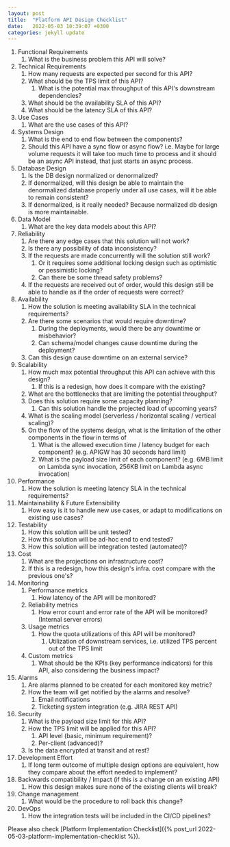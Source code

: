 ```yaml
---
layout: post
title:  "Platform API Design Checklist"
date:   2022-05-03 10:39:07 +0300
categories: jekyll update
---
```


1. Functional Requirements
    1. What is the business problem this API will solve?
1. Technical Requirements  
    1. How many requests are expected per second for this API?  
    1. What should be the TPS limit of this API?  
        1. What is the potential max throughput of this API's downstream dependencies?
    1. What should be the availability SLA of this API?
    1. What should be the latency SLA of this API?
1. Use Cases
    1. What are the use cases of this API?
1. Systems Design
    1. What is the end to end flow between the components?
    1. Should this API have a sync flow or async flow? i.e. Maybe for large volume requests it will take too much time to process and it should be an async API instead, that just starts an async process.
1. Database Design
    1. Is the DB design normalized or denormalized?
    1. If denormalized, will this design be able to maintain the denormalized database properly under all use cases, will it be able to remain consistent?
    1. If denormalized, is it really needed? Because normalized db design is more maintainable.
1. Data Model
    1. What are the key data models about this API?
1. Reliability
    1. Are there any edge cases that this solution will not work?
    1. Is there any possibility of data inconsistency?
    1. If the requests are made concurrently will the solution still work?
        1. Or it requires some additional locking design such as optimistic or pessimistic locking?
        1. Can there be some thread safety problems?
    1. If the requests are received out of order, would this design still be able to handle as if the order of requests were correct?
1. Availability
    1. How the solution is meeting availability SLA in the technical requirements?
    1. Are there some scenarios that would require downtime?
        1. During the deployments, would there be any downtime or misbehavior?
        1. Can schema/model changes cause downtime during the deployment?
    1. Can this design cause downtime on an external service?
1. Scalability
    1. How much max potential throughput this API can achieve with this design?
        1. If this is a redesign, how does it compare with the existing?
    1. What are the bottlenecks that are limiting the potential throughput?
    1. Does this solution require some capacity planning?
        1. Can this solution handle the projected load of upcoming years?
    1. What is the scaling model (serverless / horizontal scaling / vertical scaling)?
    1. On the flow of the systems design, what is the limitation of the other components in the flow in terms of
        1. What is the allowed execution time / latency budget for each component? (e.g. APIGW has 30 seconds hard limit)
        1. What is the payload size limit of each component? (e.g. 6MB limit on Lambda sync invocation, 256KB limit on Lambda async invocation)
1. Performance
    1. How the solution is meeting latency SLA in the technical requirements?
1. Maintainability & Future Extensibility
    1. How easy is it to handle new use cases, or adapt to modifications on existing use cases?
1. Testability
    1. How this solution will be unit tested?
    1. How this solution will be ad-hoc end to end tested?
    1. How this solution will be integration tested (automated)?
1. Cost
    1. What are the projections on infrastructure cost?
    1. If this is a redesign, how this design's infra. cost compare with the previous one's?
1. Monitoring
    1. Performance metrics
        1. How latency of the API will be monitored?
    1. Reliability metrics
        1. How error count and error rate of the API will be monitored? (Internal server errors)
    1. Usage metrics
        1. How the quota utilizations of this API will be monitored?
            1. Utilization of downstream services, i.e. utilized TPS percent out of the TPS limit
    1. Custom metrics
        1. What should be the KPIs (key performance indicators) for this API, also considering the business impact?
1. Alarms
    1. Are alarms planned to be created for each monitored key metric?
    1. How the team will get notified by the alarms and resolve?
        1. Email notifications
        1. Ticketing system integration (e.g. JIRA REST API)
1. Security
    1. What is the payload size limit for this API?
    1. How the TPS limit will be applied for this API?
        1. API level (basic, minimum requirement)?
        1. Per-client (advanced)?
    1. Is the data encrypted at transit and at rest?
1. Development Effort
    1. If long term outcome of multiple design options are equivalent, how they compare about the effort needed to implement?
1. Backwards compatibility / Impact (if this is a change on an existing API)
    1. How this design makes sure none of the existing clients will break?
1. Change management
    1. What would be the procedure to roll back this change?
1. DevOps
    1. How the integration tests will be included in the CI/CD pipelines?

Please also check [Platform Implementation Checklist]({% post_url 2022-05-03-platform-implementation-checklist %}).
